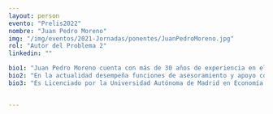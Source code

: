```yaml
---
layout: person
evento: "Prelis2022"
nombre: "Juan Pedro Moreno"
img: "/img/eventos/2021-Jornadas/ponentes/JuanPedroMoreno.jpg"
rol: "Autor del Problema 2"
linkedin: ""

bio1: "Juan Pedro Moreno cuenta con más de 30 años de experiencia en el sector de Consultoría donde ha desempeñado desde 2015 hasta el pasado abril de 2020 el cargo de Presidente de Accenture en España, Portugal e Israel donde trabajan más de 15.000 profesionales."
bio2: "En la actualidad desempeña funciones de asesoramiento y apoyo como miembro de consejos de administración como Mapfre España, Mapfre Vida o como Advisor de la alta dirección en compañías como Globant u Hotusa entre otras. También es Vicepresidente del Consejo Social de la Universidad Rey Juan Carlos y miembro del Consejo Social de la Universidad Autónoma de Madrid. Combina dichas actividades con las de Venture Capital, siendo Consejero y socio fundador de Sevenzonic Capital (fondo especializado en el apoyo de startups de base tecnológica) o con la docencia como profesor honorario del departamento de Estructura Económica de la Facultad de Económicas en la Universidad Autónoma de Madrid."
bio3: "Es Licenciado por la Universidad Autónoma de Madrid en Economía y Administración de Empresas y recibió el Premio Extraordinario de Licenciatura en 1988. Además, tiene un PDD por IESE y diferentes cursos de especialización en Insead, IMD y Wharton."


---
```


